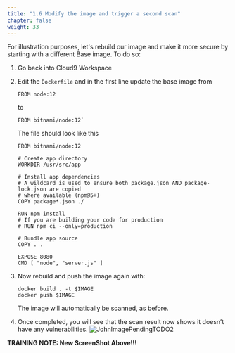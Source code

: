 ```yaml
---
title: "1.6 Modify the image and trigger a second scan"
chapter: false
weight: 33
---
```


For illustration purposes, let's rebuild our image and make it more secure by starting with a different Base image. To do so:

1. Go back into Cloud9 Workspace
2. Edit the `Dockerfile` and in the first line update the base image from

	```
	FROM node:12
	```

	to
	```
	FROM bitnami/node:12`
	```

	The file should look like this

	```
	FROM bitnami/node:12

	# Create app directory
	WORKDIR /usr/src/app

	# Install app dependencies
	# A wildcard is used to ensure both package.json AND package-lock.json are copied
	# where available (npm@5+)
	COPY package*.json ./

	RUN npm install
	# If you are building your code for production
	# RUN npm ci --only=production

	# Bundle app source
	COPY . .

	EXPOSE 8080
	CMD [ "node", "server.js" ]
	```

3. Now rebuild and push the image again with:

	```
	docker build . -t $IMAGE
	docker push $IMAGE
	```

	The image will automatically be scanned, as before.

4. Once completed, you will see that the scan result now shows it doesn’t have any vulnerabilities. ![JohnImagePendingTODO2](/images/30_module_1/image3.png)

**TRAINING NOTE: New ScreenShot Above!!!**
